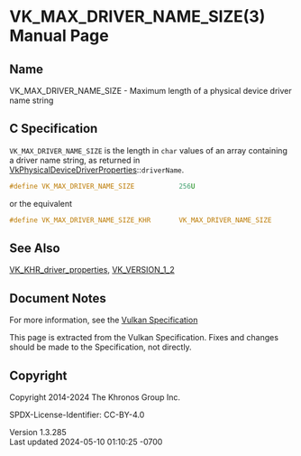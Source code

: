 # VK_MAX_DRIVER_NAME_SIZE(3) Manual Page

## Name

VK_MAX_DRIVER_NAME_SIZE - Maximum length of a physical device driver
name string



## <a href="#_c_specification" class="anchor"></a>C Specification

`VK_MAX_DRIVER_NAME_SIZE` is the length in `char` values of an array
containing a driver name string, as returned in
[VkPhysicalDeviceDriverProperties](https://registry.khronos.org/vulkan/specs/1.3-extensions/man/html/VkPhysicalDeviceDriverProperties.html)::`driverName`.

``` c
#define VK_MAX_DRIVER_NAME_SIZE           256U
```

or the equivalent

``` c
#define VK_MAX_DRIVER_NAME_SIZE_KHR       VK_MAX_DRIVER_NAME_SIZE
```

## <a href="#_see_also" class="anchor"></a>See Also

[VK_KHR_driver_properties](https://registry.khronos.org/vulkan/specs/1.3-extensions/man/html/VK_KHR_driver_properties.html),
[VK_VERSION_1_2](https://registry.khronos.org/vulkan/specs/1.3-extensions/man/html/VK_VERSION_1_2.html)

## <a href="#_document_notes" class="anchor"></a>Document Notes

For more information, see the <a
href="https://registry.khronos.org/vulkan/specs/1.3-extensions/html/vkspec.html#VK_MAX_DRIVER_NAME_SIZE"
target="_blank" rel="noopener">Vulkan Specification</a>

This page is extracted from the Vulkan Specification. Fixes and changes
should be made to the Specification, not directly.

## <a href="#_copyright" class="anchor"></a>Copyright

Copyright 2014-2024 The Khronos Group Inc.

SPDX-License-Identifier: CC-BY-4.0

Version 1.3.285  
Last updated 2024-05-10 01:10:25 -0700
